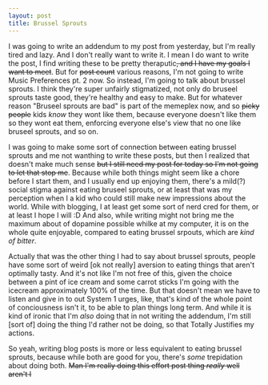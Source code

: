 ```yaml
---
layout: post
title: Brussel Sprouts
---
```

I was going to write an addendum to my post from yesterday, but I'm really tired and lazy. And I don't really want to write it. I mean I do want to write the post, I find writing these to be pretty theraputic~~, and I have my goals I want to meet~~. But for ~~post count~~ various reasons, I'm not going to write Music Preferences pt. 2 now. So instead, I'm going to talk about brussel sprouts. I think they're super unfairly stigmatized, not only do bruseel sprouts taste good, they're healthy and easy to make. But for whatever reason "Bruseel sprouts are bad" is part of the memeplex now, and so ~~picky people~~ kids *know* they wont like them, because everyone doesn't like them so they wont eat them, enforcing everyone else's view that no one like bruseel sprouts, and so on. 

I was going to make some sort of connection between eating brussel sprouts and me not wanthing to write these posts, but then I realized that doesn't make much sense ~~but I still need my post for today so I'm not going to let that stop me~~. Because while both things might seem like a chore before I start them, and I usually end up enjoying them, there's a mild(?) social stigma against eating bruseel sprouts, or at least that was my perception when I a kid who could still make new impressions about the world. While with blogging, I at least get some sort of nerd cred for them, or at least I hope I will :D And also, while writing might not bring me the maximum about of dopamine possible whilke at my computer, it is on the whole quite enjoyable, compared to eating brussel srpouts, which are *kind of bitter*. 

Actually that was the other thing I had to say about brussel sprouts, people have some sort of weird [ok not really] aversion to eating things that aren't optimally tasty. And it's not like I'm not free of this, given the choice between a pint of ice cream and some carrot sticks I'm going with the icecream approximately 100% of the time. But that doesn't mean we have to listen and give in to out System 1 urges, like, that's kind of the whole point of conciousness isn't it, to be able to plan things long term. And while it is kind of ironic that I'm *also* doing that in not writing the addendum, I'm still [sort of] doing the thing I'd rather not be doing, so that Totally Justifies my actions. 

So yeah, writing blog posts is more or less equivalent to eating brussel sprouts, because while both are good for you, there's *some* trepidation about doing both. ~~Man I'm really doing this effort post thing *really* well aren't I~~